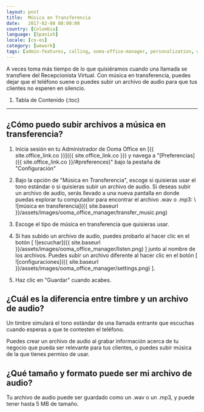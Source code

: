 ```yaml
---
layout: post
title:  Música en Transferencia
date:   2017-02-08 08:00:00
country: [Colombia]
language: [Spanish]
locale: [co-es]
category: [wework]
tags: [admin-features, calling, ooma-office-manager, personalization, wework]
---
```


A veces toma más tiempo de lo que quisiéramos cuando una llamada se transfiere del Recepcionista Virtual. Con música en transferencia, puedes dejar que el teléfono suene o puedes subir un archivo de audio para que tus clientes no esperen en silencio.

1. Tabla de Contenido
{:toc}
* * *

## ¿Cómo puedo subir archivos a música en transferencia?

1. Inicia sesión en tu Administrador de Ooma Office en [{{ site.office_link.co }}]({{ site.office_link.co }}) y navega a "[Preferencias]({{ site.office_link.co }}/#preferences)" bajo la pestaña de "Configuración"
2. Bajo la opción de "Música en Transferencia", escoge si quisieras usar el tono estándar o si quisieras subir un archivo de audio. Si deseas subir un archivo de audio, serás llevado a una nueva pantalla en donde puedas explorar tu computador para encontrar el archivo .wav o .mp3: \\
   ![música en transferencia]({{ site.baseurl }}/assets/images/ooma_office_manager/transfer_music.png)

3. Escoge el tipo de música en transferencia que quisieras usar.
4. Si has subido un archivo de audio, puedes probarlo al hacer clic en el botón [ ![escuchar]({{ site.baseurl }}/assets/images/ooma_office_manager/listen.png) ] junto al nombre de los archivos. Puedes subir un archivo diferente al hacer clic en el botón [ ![configuraciones]({{ site.baseurl }}/assets/images/ooma_office_manager/settings.png) ].
5. Haz clic en "Guardar" cuando acabes.

## ¿Cuál es la diferencia entre timbre y un archivo de audio?

Un timbre simulará el tono estándar de una llamada entrante que escuchas cuando esperas a que te contesten el teléfono.

Puedes crear un archivo de audio al grabar información acerca de tu negocio que pueda ser relevante para tus clientes, o puedes subir música de la que tienes permiso de usar.

## ¿Qué tamaño y formato puede ser mi archivo de audio?

Tu archivo de audio puede ser guardado como un .wav o un .mp3, y puede tener hasta 5 MB de tamaño.
